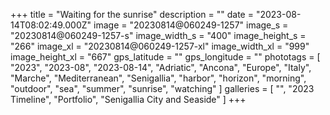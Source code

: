 +++
title = "Waiting for the sunrise"
description = ""
date = "2023-08-14T08:02:49.000Z"
image = "20230814@060249-1257"
image_s = "20230814@060249-1257-s"
image_width_s = "400"
image_height_s = "266"
image_xl = "20230814@060249-1257-xl"
image_width_xl = "999"
image_height_xl = "667"
gps_latitude = ""
gps_longitude = ""
phototags = [ "2023", "2023-08", "2023-08-14", "Adriatic", "Ancona", "Europe", "Italy", "Marche", "Mediterranean", "Senigallia", "harbor", "horizon", "morning", "outdoor", "sea", "summer", "sunrise", "watching" ]
galleries = [ "", "2023 Timeline", "Portfolio", "Senigallia City and Seaside" ]
+++
